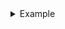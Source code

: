 <details> <summary>Example</summary> <pre> ```plaintext ansible-vault-lab/ ├── group_vars/ │ └── all/ │ ├── vault.yml (encrypted) │ └── vars.yml ├── inventory/ │ └── production.ini ├── playbooks/ │ ├── create_user.yml │ └── configure_service.yml ├── README.md └── requirements.txt ``` </pre> </details>
